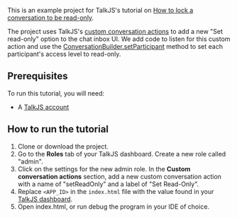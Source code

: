 This is an example project for TalkJS's tutorial on [How to lock a conversation to be read-only](https://talkjs.com/resources/how-to-lock-a-conversation-to-be-read-only/).

The project uses TalkJS's [custom conversation actions](https://talkjs.com/docs/Features/Customizations/Conversation_Actions/) to add a new "Set read-only" option to the chat inbox UI. We add code to listen for this custom action and use the [ConversationBuilder.setParticipant](https://talkjs.com/docs/Reference/JavaScript_Chat_SDK/ConversationBuilder/#ConversationBuilder__setParticipant) method to set each participant's access level to read-only.

## Prerequisites

To run this tutorial, you will need:

- A [TalkJS account](https://talkjs.com/dashboard/login)

## How to run the tutorial

1. Clone or download the project.
2. Go to the **Roles** tab of your TalkJS dashboard. Create a new role called "admin".
3. Click on the settings for the new admin role. In the **Custom conversation actions** section, add a new custom conversation action with a name of "setReadOnly" and a label of "Set Read-Only".
4. Replace `<APP_ID>` in the `index.html` file with the value found in your [TalkJS dashboard](https://talkjs.com/dashboard/login).
5. Open index.html, or run debug the program in your IDE of choice.
